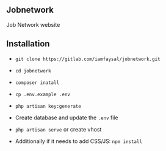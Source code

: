 ## Jobnetwork

Job Network website

## Installation

* ```git clone https://gitlab.com/iamfaysal/jobnetwork.git```

* ```cd jobnetwork```

* ```composer inatall```

* ```cp .env.example .env```

* ```php artisan key:generate```

* Create database and update the ```.env``` file

* ```php artisan serve``` or create vhost 

* Additionally if it needs to add CSS/JS: ```npm install```
